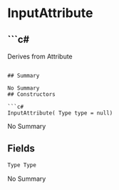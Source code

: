 # InputAttribute

## ```c#
Derives from Attribute
```

## Summary

No Summary
## Constructors

```c#
InputAttribute( Type type = null) 
```
No Summary
## Fields

```c#
Type Type
```
No Summary
